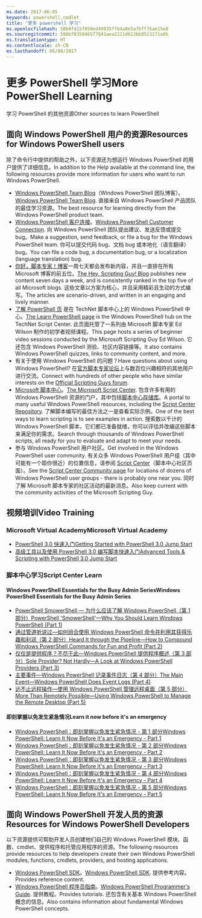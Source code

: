 ```yaml
---
ms.date: 2017-06-05
keywords: powershell,cmdlet
title: "更多 powershell 学习"
ms.openlocfilehash: 50b8fd15f050ed49935ffb4a8e5a7bff76ae15e8
ms.sourcegitcommit: 598b7835046577841aea2211d613bb8513271a8b
ms.translationtype: HT
ms.contentlocale: zh-CN
ms.lasthandoff: 06/08/2017
---
```

#  <a name="more-powershell-learning"></a><span data-ttu-id="73417-103">更多 PowerShell 学习</span><span class="sxs-lookup"><span data-stu-id="73417-103">More PowerShell Learning</span></span>

<span data-ttu-id="73417-104">学习 PowerShell 的其他资源</span><span class="sxs-lookup"><span data-stu-id="73417-104">Other sources to learn PowerShell</span></span>  

## <a name="resources-for-windows-powershell-users"></a><span data-ttu-id="73417-105">面向 Windows PowerShell 用户的资源</span><span class="sxs-lookup"><span data-stu-id="73417-105">Resources for Windows PowerShell users</span></span>

<span data-ttu-id="73417-106">除了命令行中提供的帮助之外，以下资源还为想运行 Windows PowerShell 的用户提供了详细信息。</span><span class="sxs-lookup"><span data-stu-id="73417-106">In addition to the Help available at the command line, the following resources provide more information for users who want to run Windows PowerShell.</span></span>

-   <span data-ttu-id="73417-107">[Windows PowerShell Team Blog](http://blogs.msdn.com/b/powershell/)（Windows PowerShell 团队博客）。</span><span class="sxs-lookup"><span data-stu-id="73417-107">[Windows PowerShell Team Blog](http://blogs.msdn.com/b/powershell/).</span></span> <span data-ttu-id="73417-108">直接来自 Windows PowerShell 产品团队的最佳学习资源。</span><span class="sxs-lookup"><span data-stu-id="73417-108">The best resource for learning directly from the Windows PowerShell product team.</span></span>
-   <span data-ttu-id="73417-109">[Windows PowerShell 客户连接](http://Connect.Microsoft.com/PowerShell)。</span><span class="sxs-lookup"><span data-stu-id="73417-109">[Windows PowerShell Customer Connection](http://Connect.Microsoft.com/PowerShell).</span></span> <span data-ttu-id="73417-110">向 Windows PowerShell 团队提出建议、发送反馈或提交 bug。</span><span class="sxs-lookup"><span data-stu-id="73417-110">Make a suggestion, send feedback, or file a bug for the Windows PowerShell team.</span></span> <span data-ttu-id="73417-111">你可以提交代码 bug、文档 bug 或本地化（语言翻译）bug。</span><span class="sxs-lookup"><span data-stu-id="73417-111">You can file a code bug, a documentation bug, or a localization (language translation) bug.</span></span>
-   <span data-ttu-id="73417-112">[你好，脚本专家！博客](http://www.scriptingguys.com/blog)一周七天都会发布新内容，并且一直排在所有 Microsoft 博客的前五位。</span><span class="sxs-lookup"><span data-stu-id="73417-112">[The Hey, Scripting Guy! Blog](http://www.scriptingguys.com/blog) publishes new content seven days a week, and is consistently ranked in the top five of all Microsoft blogs.</span></span> <span data-ttu-id="73417-113">这些文章以方案为核心，并且采用精彩且生动的方式编写。</span><span class="sxs-lookup"><span data-stu-id="73417-113">The articles are scenario-driven, and written in an engaging and lively manner.</span></span>
-   <span data-ttu-id="73417-114">[了解 PowerShell 页](http://www.scriptingguys.com/learnpowershell) 是在 TechNet 脚本中心上的 Windows PowerShell 中心。</span><span class="sxs-lookup"><span data-stu-id="73417-114">[The Learn PowerShell page](http://www.scriptingguys.com/learnpowershell) is the Windows PowerShell hub on the TechNet Script Center.</span></span> <span data-ttu-id="73417-115">此页面托管了一系列由 Microsoft 脚本专家 Ed Wilson 制作的初学者视频课程。</span><span class="sxs-lookup"><span data-stu-id="73417-115">This page hosts a series of beginner video sessions conducted by the Microsoft Scripting Guy Ed Wilson.</span></span> <span data-ttu-id="73417-116">它还包含 Windows PowerShell 测验、社区内容链接等。</span><span class="sxs-lookup"><span data-stu-id="73417-116">It also contains Windows PowerShell quizzes, links to community content, and more.</span></span>
-   <span data-ttu-id="73417-117">有关于使用 Windows PowerShell 的问题？</span><span class="sxs-lookup"><span data-stu-id="73417-117">Have questions about using Windows PowerShell?</span></span> <span data-ttu-id="73417-118">在[官方脚本专家论坛](http://social.technet.microsoft.com/forums/itcg/threads/)上与数百位兴趣相符的其他用户进行交流。</span><span class="sxs-lookup"><span data-stu-id="73417-118">Connect with hundreds of other people who have similar interests on the [Official Scripting Guys forum](http://social.technet.microsoft.com/forums/itcg/threads/).</span></span>
-   <span data-ttu-id="73417-119">[Microsoft 脚本中心](https://technet.microsoft.com/scriptcenter)。</span><span class="sxs-lookup"><span data-stu-id="73417-119">[The Microsoft Script Center](https://technet.microsoft.com/scriptcenter).</span></span> <span data-ttu-id="73417-120">包含许多有用的 Windows PowerShell 资源的门户，其中包括[脚本中心存储库](http://gallery.technet.microsoft.com/scriptcenter/)。</span><span class="sxs-lookup"><span data-stu-id="73417-120">A portal to many useful Windows PowerShell resources, including the [Script Center Repository](http://gallery.technet.microsoft.com/scriptcenter/).</span></span> <span data-ttu-id="73417-121">了解脚本编写的最佳方法之一是查看实际示例。</span><span class="sxs-lookup"><span data-stu-id="73417-121">One of the best ways to learn scripting is to see examples in action.</span></span> <span data-ttu-id="73417-122">搜索数以千计的 Windows PowerShell 脚本，它们都已准备就绪，你可以评估并改编这些脚本来满足你的需求。</span><span class="sxs-lookup"><span data-stu-id="73417-122">Search through thousands of Windows PowerShell scripts, all ready for you to evaluate and adapt to meet your needs.</span></span>
-   <span data-ttu-id="73417-123">参与 Windows PowerShell 用户社区。</span><span class="sxs-lookup"><span data-stu-id="73417-123">Get involved in the Windows PowerShell user community.</span></span> <span data-ttu-id="73417-124">有关众多 Windows PowerShell 用户组（其中可能有一个距你很近）的位置信息，请参阅 [Script Center](https://technet.microsoft.com/scriptcenter/hh182567.aspx)（脚本中心社区页面）。</span><span class="sxs-lookup"><span data-stu-id="73417-124">See the [Script Center Community page](https://technet.microsoft.com/scriptcenter/hh182567.aspx) for locations of dozens of Windows PowerShell user groups - there is probably one near you.</span></span> <span data-ttu-id="73417-125">同时了解 Microsoft 脚本专家的社区活动的最新消息。</span><span class="sxs-lookup"><span data-stu-id="73417-125">Also keep current with the community activities of the Microsoft Scripting Guy.</span></span>

## <a name="video-training"></a><span data-ttu-id="73417-126">视频培训</span><span class="sxs-lookup"><span data-stu-id="73417-126">Video Training</span></span>

###  <a name="microsoft-virtual-academy"></a><span data-ttu-id="73417-127">Microsoft Virtual Academy</span><span class="sxs-lookup"><span data-stu-id="73417-127">Microsoft Virtual Academy</span></span>
-  [<span data-ttu-id="73417-128">PowerShell 3.0 快速入门</span><span class="sxs-lookup"><span data-stu-id="73417-128">Getting Started with PowerShell 3.0 Jump Start</span></span>](https://mva.microsoft.com/en-US/training-courses/getting-started-with-powershell-30-jump-start-8276)
-  [<span data-ttu-id="73417-129">高级工具以及使用 PowerShell 3.0 编写脚本快速入门</span><span class="sxs-lookup"><span data-stu-id="73417-129">Advanced Tools & Scripting with PowerShell 3.0 Jump Start</span></span>](https://mva.microsoft.com/en-US/training-courses/advanced-tools-scripting-with-powershell-30-jump-start-8231)

###  <a name="script-center-learn"></a><span data-ttu-id="73417-130">脚本中心学习</span><span class="sxs-lookup"><span data-stu-id="73417-130">Script Center Learn</span></span>
####  <a name="windows-powershell-essentials-for-the-busy-admin-series"></a><span data-ttu-id="73417-131">Windows PowerShell Essentials for the Busy Admin Series</span><span class="sxs-lookup"><span data-stu-id="73417-131">Windows PowerShell Essentials for the Busy Admin Series</span></span>
-  [<span data-ttu-id="73417-132">PowerShell SmowerShell — 为什么应该了解 Windows PowerShell（第 1 部分）</span><span class="sxs-lookup"><span data-stu-id="73417-132">PowerShell 'SmowerShell'—Why You Should Learn Windows PowerShell &#40;Part 1&#41;</span></span>](http://dlbmodigital.microsoft.com/webcasts/wmv/23976_Dnl_L.wmv)
-  [<span data-ttu-id="73417-133">通过管道听说过—如何组合使用 Windows PowerShell 命令并利用其获得乐趣和利润（第 2 部分）</span><span class="sxs-lookup"><span data-stu-id="73417-133">Heard It through the Pipeline—How to Compound Windows PowerShell Commands for Fun and Profit &#40;Part 2&#41;</span></span>](http://dlbmodigital.microsoft.com/webcasts/wmv/23977_Dnl_L.wmv)
-  [<span data-ttu-id="73417-134">仅仅是提供程序？不尽于此—Windows PowerShell 提供程序概述（第 3 部分）</span><span class="sxs-lookup"><span data-stu-id="73417-134">Sole Provider? Not Hardly—A Look at Windows PowerShell Providers &#40;Part 3&#41;</span></span>](http://dlbmodigital.microsoft.com/webcasts/wmv/23978_Dnl_L.wmv)
-  [<span data-ttu-id="73417-135">主要事件—Windows PowerShell 记录事件日志（第 4 部分）</span><span class="sxs-lookup"><span data-stu-id="73417-135">The Main Event—Windows PowerShell Does Event Logs &#40;Part 4&#41;</span></span>](http://dlbmodigital.microsoft.com/webcasts/wmv/23979_Dnl_L.wmv)
-  [<span data-ttu-id="73417-136">远不止远程操作—使用 Windows PowerShell 管理远程桌面（第 5 部分）</span><span class="sxs-lookup"><span data-stu-id="73417-136">More Than Remotely Possible—Using Windows PowerShell to Manage the Remote Desktop &#40;Part 5&#41;</span></span>](http://dlbmodigital.microsoft.com/webcasts/wmv/23980_Dnl_L.wmv)

#### <a name="learn-it-now-before-its-an-emergency"></a><span data-ttu-id="73417-137">即刻掌握以免发生紧急情况</span><span class="sxs-lookup"><span data-stu-id="73417-137">Learn it now before it's an emergency</span></span>
-  [<span data-ttu-id="73417-138">Windows PowerShell：即刻掌握以免发生紧急情况 - 第 1 部分</span><span class="sxs-lookup"><span data-stu-id="73417-138">Windows PowerShell: Learn It Now Before It's an Emergency - Part 1</span></span>](http://dlbmodigital.microsoft.com/webcasts/wmv/1032481530_Dnl_L.wmv)
-  [<span data-ttu-id="73417-139">Windows PowerShell：即刻掌握以免发生紧急情况 - 第 2 部分</span><span class="sxs-lookup"><span data-stu-id="73417-139">Windows PowerShell: Learn It Now Before It's an Emergency - Part 2</span></span>](http://dlbmodigital.microsoft.com/webcasts/wmv/1032481542_Dnl_L.wmv)
-  [<span data-ttu-id="73417-140">Windows PowerShell：即刻掌握以免发生紧急情况 - 第 3 部分</span><span class="sxs-lookup"><span data-stu-id="73417-140">Windows PowerShell: Learn It Now Before It's an Emergency - Part 3</span></span>](http://dlbmodigital.microsoft.com/webcasts/wmv/1032481548_Dnl_L.wmv)
-  [<span data-ttu-id="73417-141">Windows PowerShell：即刻掌握以免发生紧急情况 - 第 4 部分</span><span class="sxs-lookup"><span data-stu-id="73417-141">Windows PowerShell: Learn It Now Before It's an Emergency - Part 4</span></span>](http://dlbmodigital.microsoft.com/webcasts/wmv/1032481552_Dnl_L.wmv)
-  [<span data-ttu-id="73417-142">Windows PowerShell：即刻掌握以免发生紧急情况 - 第 5 部分</span><span class="sxs-lookup"><span data-stu-id="73417-142">Windows PowerShell: Learn It Now Before It's an Emergency - Part 5</span></span>](http://dlbmodigital.microsoft.com/webcasts/wmv/1032481554_Dnl_L.wmv)

## <a name="resources-for-windows-powershell-developers"></a><span data-ttu-id="73417-143">面向 Windows PowerShell 开发人员的资源</span><span class="sxs-lookup"><span data-stu-id="73417-143">Resources for Windows PowerShell Developers</span></span>

<span data-ttu-id="73417-144">以下资源提供可帮助开发人员创建他们自己的 Windows PowerShell 模块、函数、cmdlet、提供程序和托管应用程序的资源。</span><span class="sxs-lookup"><span data-stu-id="73417-144">The following resources provide resources to help developers create their own Windows PowerShell modules, functions, cmdlets, providers, and hosting applications.</span></span>

-   <span data-ttu-id="73417-145">[Windows PowerShell SDK](http://go.microsoft.com/fwlink/p/?LinkID=89595)。</span><span class="sxs-lookup"><span data-stu-id="73417-145">[Windows PowerShell SDK](http://go.microsoft.com/fwlink/p/?LinkID=89595).</span></span> <span data-ttu-id="73417-146">提供参考内容。</span><span class="sxs-lookup"><span data-stu-id="73417-146">Provides reference content.</span></span>
-   <span data-ttu-id="73417-147">[Windows PowerShell 程序员指南](http://go.microsoft.com/fwlink/p/?LinkID=89596)。</span><span class="sxs-lookup"><span data-stu-id="73417-147">[Windows PowerShell Programmer's Guide](http://go.microsoft.com/fwlink/p/?LinkID=89596).</span></span> <span data-ttu-id="73417-148">提供教程。</span><span class="sxs-lookup"><span data-stu-id="73417-148">Provides tutorials.</span></span> <span data-ttu-id="73417-149">还包含有关基本 Windows PowerShell 概念的信息。</span><span class="sxs-lookup"><span data-stu-id="73417-149">Also contains information about fundamental Windows PowerShell concepts.</span></span>

